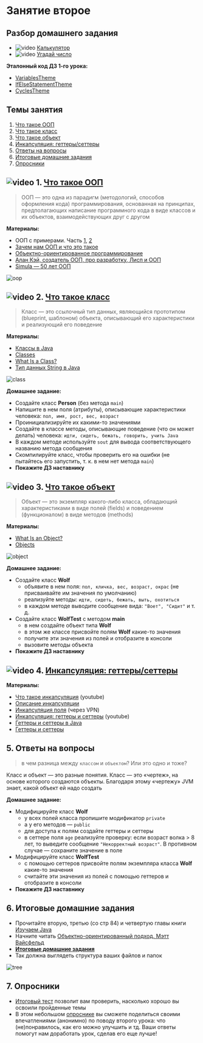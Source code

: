 # Занятие второе

## Разбор домашнего задания
- ![video](https://user-images.githubusercontent.com/29703461/81983788-359a6c80-9634-11ea-9b47-09a56fd3d999.png) [Калькулятор](https://drive.google.com/file/d/1VXg-RlS-DprXOjbH8s5FieOUga_PCzBZ/view?usp=sharing)
- ![video](https://user-images.githubusercontent.com/29703461/81983788-359a6c80-9634-11ea-9b47-09a56fd3d999.png) [Угадай число](https://drive.google.com/file/d/1XFSXQuUchrwD7aNsUQKjxvRtKNy1_wkx/view?usp=sharing)

**Эталонный код ДЗ 1-го урока:**
- [VariablesTheme](https://drive.google.com/file/d/1AQYnQs0G2hFx3tM8BN8v75H46I4GPNUD/view?usp=drive_link)
- [IfElseStatementTheme](https://drive.google.com/file/d/18I_TlL8f7qW45M2t_90re8JtQBn3mHDQ/view?usp=sharing)
- [CyclesTheme](https://drive.google.com/file/d/1oUH7Y-GGxVrbG7trflIPiZESxJZDyehq/view?usp=drive_link)

## Темы занятия
1. [Что такое ООП](#1)
1. [Что такое класс](#2)
1. [Что такое объект](#3)
1. [Инкапсуляция: геттеры/сеттеры](#4)
1. [Ответы на вопросы](#5)
1. [Итоговые домашние задания](#6)
1. [Опросники](#7)

## ![video](https://user-images.githubusercontent.com/29703461/81982928-d556fb00-9632-11ea-9794-ea198832d674.png) 1. <a name="1">[Что такое ООП](https://drive.google.com/file/d/1Jsfz5Ygb5Ct1in7MTcNV3wSsx_30D5h3/view?usp=sharing)</a>

>ООП — это одна из парадигм (методологий, способов оформления кода) программирования, основанная на принципах, предполагающих написание программного кода в виде классов и их объектов, взаимодействующих друг с другом

**Материалы:**
- ООП с примерами. Часть [1](https://habr.com/post/87119/), [2](https://habr.com/post/87205/)
- [Зачем нам ООП и что это такое](https://habr.com/post/148015/)
- [Объектно-ориентированное программирование](http://info.javarush.ru/translation/2016/01/28/Объектно-ориентированное-программирование-перевод-статьи-.html)
- [Алан Кэй, создатель ООП, про разработку, Лисп и ООП](https://habr.com/company/hexlet/blog/303754/)
- [Simula — 50 лет ООП](https://habr.com/post/345944/)

![oop](https://user-images.githubusercontent.com/29703461/39483340-b3a50496-4d7a-11e8-8e02-42a8d63de02d.jpg)

## ![video](https://user-images.githubusercontent.com/29703461/81982928-d556fb00-9632-11ea-9794-ea198832d674.png) 2. <a name="2">[Что такое класс](https://drive.google.com/file/d/1AjEL8wuTK6BbiMWB2hhi_Cx6_m7NMrD1/view?usp=sharing)</a>

>Класс — это ссылочный тип данных, являющийся прототипом (blueprint, шаблоном) объекта, описывающий его характеристики и реализующий его поведение

**Материалы:**
- [Классы в Java](https://javarush.ru/groups/posts/1949-znakomstvo-s-klassami-napisanie-sobstvennihkh-klassov-konstruktorih)
- [Classes](https://docs.oracle.com/javase/tutorial/java/javaOO/classes.html)
- [What Is a Class?](https://docs.oracle.com/javase/tutorial/java/concepts/class.html)
- [Тип данных String в Java](https://habr.com/post/260767)

![class](https://user-images.githubusercontent.com/29703461/113477118-843d3900-9488-11eb-8409-728af529574d.png)

**Домашнее задание:**
- Создайте класс **Person** (без метода `main`)
- Напишите в нем поля (атрибуты), описывающие характеристики человека: `пол, имя, рост, вес, возраст`
- Проинициализируйте их какими-то значениями
- Создайте в классе методы, описывающие поведение (что он может делать) человека: `идти, сидеть, бежать, говорить, учить Java`
- В каждом методе используйте `sout` для вывода соответствующего названию метода сообщения
- Скомпилируйте класс, чтобы проверить его на ошибки (не пытайтесь его запустить, т. к. в нем нет метода `main`)
- **Покажите ДЗ наставнику**

## ![video](https://user-images.githubusercontent.com/29703461/81982928-d556fb00-9632-11ea-9794-ea198832d674.png) 3. <a name="3">[Что такое объект](https://drive.google.com/file/d/1hJCGeVRy-4mTTkViK219JzfLKbwLze66/view?usp=sharing)</a>

>Объект — это экземпляр какого-либо класса, обладающий характеристиками в виде полей (fields) и поведением (функционалом) в виде методов (methods)

**Материалы:**
- [What Is an Object?](https://docs.oracle.com/javase/tutorial/java/concepts/object.html)
- [Objects](https://docs.oracle.com/javase/tutorial/java/javaOO/objects.html)

![object](https://user-images.githubusercontent.com/29703461/39529416-4e58a1e6-4e2f-11e8-9a37-029871ea096a.png)

**Домашнее задание:**
- Создайте класс **Wolf**
   - объявите в нем поля: `пол, кличка, вес, возраст, окрас` (не присваивайте им значения по умолчанию)
   - реализуйте методы: `идти, сидеть, бежать, выть, охотиться`
   - в каждом методе выводите сообщение вида: `"Воет", "Сидит"` и т. д.
- Создайте класс **WolfTest** с методом **main**
  - в нем создайте объект типа **Wolf**
  - в этом же классе присвойте полям **Wolf** какие-то значения
  - получите эти значения из полей и отобразите в консоли
  - вызовите методы объекта
- **Покажите ДЗ наставнику**

## ![video](https://user-images.githubusercontent.com/29703461/81982928-d556fb00-9632-11ea-9794-ea198832d674.png) 4. <a name="4">[Инкапсуляция: геттеры/сеттеры](https://drive.google.com/file/d/1GWI8rJS6Xwbhz512R4ohdN3b0UKYnnm1/view?usp=sharing)</a>

**Материалы:**
- [Что такое инкапсуляция](https://youtu.be/nyFQvgrkoXY) (youtube)
- [Описание инкапсуляции](https://github.com/ichimax/Java-Interview-Questions/blob/master/Questions/1.%20OOP.md#Что-такое-инкапсуляция)
- [Инкапсуляция поля](https://refactoring.guru/ru/encapsulate-field) (через VPN)
- [Инкапсуляция: геттеры и сеттеры](https://youtu.be/9Uo8SYk7lbk) (youtube)
- [Геттеры и сеттеры в Java](https://topjava.ru/blog/gettery-i-settery-v-java)
- [Геттеры и сеттеры](https://javarush.ru/groups/posts/1928-getterih-i-setterih)

## 5. <a name="5"> Ответы на вопросы</a>
> в чем разница между `классом` и `объектом`? Или это одно и тоже?

Класс и объект — это разные понятия. Класс — это «чертеж», на основе которого создаются объекты. Благодаря этому «чертежу» JVM знает, какой объект ей надо создать

**Домашнее задание:**
- Модифицируйте класс **Wolf**
   - у всех полей класса пропишите модификатор `private`
   - а у его методов — `public`
   - для доступа к полям создайте геттеры и сеттеры
   - в сеттере поля `age` реализуйте проверку: если возраст волка > 8 лет, то выведите сообщение `"Некорректный возраст"`. В противном случае — сохраните значение в поле
- Модифицируйте класс **WolfTest**  
  - с помощью сеттеров присвойте полям экземпляра класса **Wolf** какие-то значения
  - считайте эти значения из полей с помощью геттеров и отобразите в консоли
- **Покажите ДЗ наставнику**

## 6. <a name="6">Итоговые домашние задания</a>
- Прочитайте вторую, третью (со стр 84) и четвертую главы книги [Изучаем Java](https://www.ozon.ru/context/detail/id/7821666/)
- Начните читать [Объектно-ориентированный подход. Мэтт Вайсфельд](https://ozon.ru/t/lDbpjVJ)
- **[Итоговые домашние задания](https://docs.google.com/document/d/1VJxMqjhRilLIqguoGvb-4T9v1jGxWQwa_KgMWEG-fmE/edit?usp=sharing)**
- Так должна выглядеть структура ваших файлов и папок
 
 ![tree](https://user-images.githubusercontent.com/29703461/166162798-5a9042e6-9c75-4396-b5b3-52d2d2b0e42b.png)
 
 ## 7. <a name="7">Опросники</a>
- [Итоговый тест](https://forms.gle/F8k6FHKu85dbkGth6) позволит вам проверить, насколько хорошо вы освоили пройденные темы
- В этом небольшом [опроснике](https://forms.gle/YDyNWaaf7SssGEtAA) вы сможете поделиться своими впечатлениями (анонимно) по поводу второго урока: что (не)понравилось, как его можно улучшить и тд. Ваши ответы помогут нам доработать урок, сделав его еще лучше!
